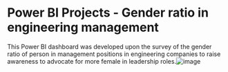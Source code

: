 # Power BI Projects - Gender ratio in engineering management

This Power BI dashboard was developed upon the survey of the gender ratio of person in management positions in engineering companies to raise awareness to advocate for more female in leadership roles.![image](https://user-images.githubusercontent.com/58960565/210731462-985300db-8ba9-4544-bf63-c5ccca3888f3.png)
